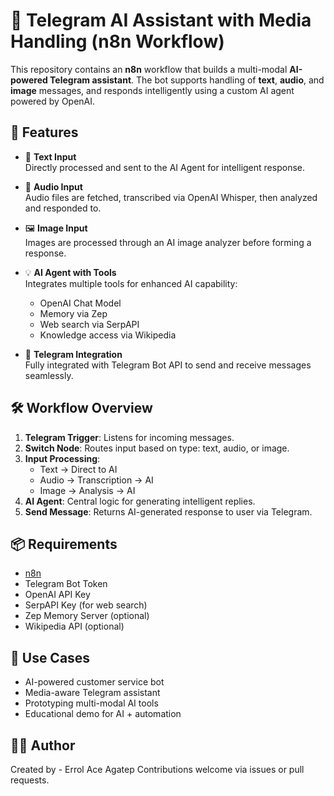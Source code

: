 # 🤖 Telegram AI Assistant with Media Handling (n8n Workflow)

This repository contains an **n8n** workflow that builds a multi-modal **AI-powered Telegram assistant**. The bot supports handling of **text**, **audio**, and **image** messages, and responds intelligently using a custom AI agent powered by OpenAI.


## 🚀 Features

- 📝 **Text Input**  
  Directly processed and sent to the AI Agent for intelligent response.

- 🎤 **Audio Input**  
  Audio files are fetched, transcribed via OpenAI Whisper, then analyzed and responded to.

- 🖼️ **Image Input**  
  Images are processed through an AI image analyzer before forming a response.

- 💡 **AI Agent with Tools**  
  Integrates multiple tools for enhanced AI capability:
  - OpenAI Chat Model
  - Memory via Zep
  - Web search via SerpAPI
  - Knowledge access via Wikipedia

- 📩 **Telegram Integration**  
  Fully integrated with Telegram Bot API to send and receive messages seamlessly.


## 🛠️ Workflow Overview

1. **Telegram Trigger**: Listens for incoming messages.
2. **Switch Node**: Routes input based on type: text, audio, or image.
3. **Input Processing**:
   - Text → Direct to AI
   - Audio → Transcription → AI
   - Image → Analysis → AI
4. **AI Agent**: Central logic for generating intelligent replies.
5. **Send Message**: Returns AI-generated response to user via Telegram.

## 📦 Requirements

- [n8n](https://n8n.io/)
- Telegram Bot Token
- OpenAI API Key
- SerpAPI Key (for web search)
- Zep Memory Server (optional)
- Wikipedia API (optional)


## 🧠 Use Cases

- AI-powered customer service bot  
- Media-aware Telegram assistant  
- Prototyping multi-modal AI tools  
- Educational demo for AI + automation

## 🙋‍♂️ Author

Created by - Errol Ace Agatep
Contributions welcome via issues or pull requests.
